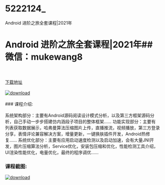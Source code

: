 # 5222124_
Android 进阶之旅全套课程|2021年
# Android 进阶之旅全套课程|2021年## 微信：mukewang8
<br/></br>[下载地址](http://www.36tz.cn/article/5222124 "下载地址")
<br/></br>[![download](http://36tz.cn/muke_img/2021_12_1-67-300x182.png "下载地址")](http://www.36tz.cn/article/5222124 "下载地址")
<br/></br>### 课程介绍:<br/></br>系统架构部分：主要有Android源码阅读设计模式分析，以及第三方框架源码分析，自己手动一步步搭建仿内涵段子项目的整体框架……
功能实现部分：主要有列表获取数据展示，哈弗曼算法压缩图片上传，直播推流，视频播放，第三方登录分享，表情评论兼容解决方案，增量更新，一键换肤插件开发，Android热修复……
系统优化部分：主要有应用启动速度检测以及启动加速，会有大量JNI开发，图片压缩算法分析，Service优化，安装包压缩和优化，性能检测工具介绍，UI渲染性能优化，电量优化，最终的程序调优……

### 课程截图:
[![download](http://36tz.cn/muke_img/2021_12_2-34.png "下载地址")](http://www.36tz.cn/article/5222124 "下载地址")
